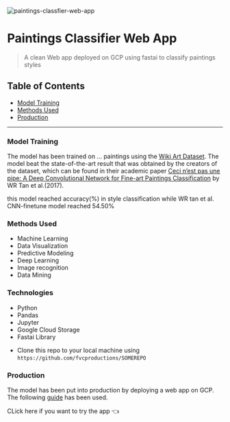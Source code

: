 <img src="https://cdn.unifiedcommerce.com/content/product/large/724819260348-0.jpg" title="paintings-classfier-web-app">

<!-- [![FVCproductions](https://avatars1.githubusercontent.com/u/4284691?v=3&s=200)](http://fvcproductions.com) -->

# Paintings Classifier Web App

> A clean Web app deployed on GCP using fastai to classify paintings styles 

## Table of Contents 

- [Model Training](#Model-Training)
- [Methods Used](#Methods-used)
- [Production](#production)

---

### Model Training
The model has been trained on ... paintings using the <a href="https://github.com/cs-chan/ArtGAN/tree/master/WikiArt%20Dataset" target="_blank">Wiki Art Dataset</a>. The model beat the state-of-the-art result that was obtained by the creators of the dataset, which can be found in their academic paper <a href = "http://web.fsktm.um.edu.my/~cschan/doc/ICIP2016.pdf">Ceci n’est pas une pipe: A Deep Convolutional Network for Fine-art Paintings Classification</a> by WR Tan et al.(2017).

this model reached  accuracy(%) in style classification while WR tan et al. CNN-finetune model reached 54.50%

### Methods Used

* Machine Learning
* Data Visualization
* Predictive Modeling
* Deep Learning
* Image recognition
* Data Mining

### Technologies 
* Python
* Pandas
* Jupyter
* Google Cloud Storage
* Fastai Library

- Clone this repo to your local machine using `https://github.com/fvcproductions/SOMEREPO`

### Production

The model has been put into production by deploying a web app on GCP. The following <a href="https://course.fast.ai/deployment_google_app_engine.html">guide<a> has been used. 

CLick here if you want to try the app <span>&#128072;</span> 